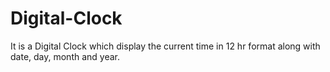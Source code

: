 # Digital-Clock
 
It is a Digital Clock which display the current time in 12 hr format along with date, day, month and year.
